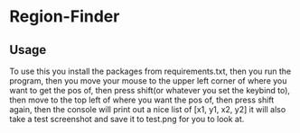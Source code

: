 # Region-Finder

## Usage

To use this you install the packages from requirements.txt,
then you run the program, then you move your
mouse to the upper left corner of where you want to get the pos
of, then press shift(or whatever you set the keybind to), then
move to the top left of where you want the pos of, then press
shift again, then the console will print out a nice list of
[x1, y1, x2, y2]
it will also take a test screenshot and save it to test.png for you
to look at.
